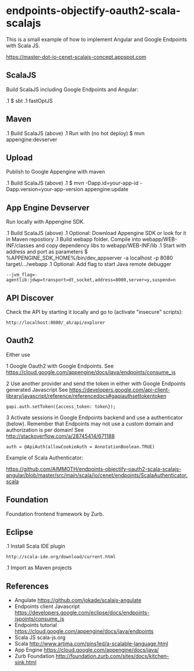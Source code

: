 # endpoints-objectify-oauth2-scala-scalajs

This is a small example of how to implement Angular and Google Endpoints with Scala JS.

https://master-dot-io-cenet-scalajs-concept.appspot.com

ScalaJS
-------

Build ScalaJS including Google Endpoints and Angular:

.1 $ sbt
.1 fastOptJS

Maven
-----

.1 Build ScalaJS (above)
.1 Run with (no hot deploy) $ mvn appengine:devserver

Upload
------

Publish to Google Appengine with maven

.1 Build ScalaJS (above)
.1 $ mvn -Dapp.id=your-app-id -Dapp.version=your-app-version appengine:update

App Engine Devserver
--------------------

Run locally with Appengine SDK.

.1 Build ScalaJS (above)
.1 Optional: Download Appengine SDK or look for it in Maven repostiory
.1 Build webapp folder. Compile into webapp/WEB-INF/classes and copy dependency libs to webapp/WEB-INF/lib
.1 Start with address and port as parameters $ %APPENGINE_SDK_HOME%/bin/dev_appserver -a localhost -p 8080 target/.../webapp
.1 Optional: Add flag to start Java remote debugger
```
--jvm_flag=-agentlib:jdwp=transport=dt_socket,address=8000,server=y,suspend=n
```

API Discover
------------

Check the API by starting it locally and go to (activate "insecure" scripts):

```
http://localhost:8080/_ah/api/explorer
``` 

Oauth2
------

Either use

1 Google Oauth2 with Google Endpoints. See https://cloud.google.com/appengine/docs/java/endpoints/consume_js

2 Use another provider and send the token in either with Google Endpoints generated Javascript See https://developers.google.com/api-client-library/javascript/reference/referencedocs#gapiauthsettokentoken

```
gapi.auth.setToken({access_token: token});
```

3 Activate sessions in Google Endpoints backend and use a authenticator (below). Remember that Endpoints may not use a custom domain and authorization is per domain! See http://stackoverflow.com/a/28745414/671188

```
auth = @ApiAuth(allowCookieAuth = AnnotationBoolean.TRUE)
``` 


Example of Scala Authenticator:

https://github.com/AIMMOTH/endpoints-objectify-oauth2-scala-scalajs-angular/blob/master/src/main/scala/io/cenet/endpoints/ScalaAuthenticator.scala

Foundation
----------

Foundation frontend framework by Zurb.

Eclipse
-------
.1 Install Scala IDE plugin
```
http://scala-ide.org/download/current.html
```
.1 Import as Maven projects


References
----------

* Angulate https://github.com/jokade/scalajs-angulate
* Endpoints client Javascript https://developers.google.com/eclipse/docs/endpoints-jspoints/consume_js 
* Endpoints tutorial https://cloud.google.com/appengine/docs/java/endpoints
* Scala JS scala-js.org
* Scala http://www.artima.com/pins1ed/a-scalable-language.html
* App Engine https://cloud.google.com/appengine/docs/java/
* Zurb Foundation http://foundation.zurb.com/sites/docs/kitchen-sink.html
